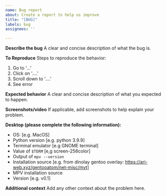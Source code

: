 ```yaml
---
name: Bug report
about: Create a report to help us improve
title: "[BUG]"
labels: bug
assignees: ''

---
```


**Describe the bug**
A clear and concise description of what the bug is.

**To Reproduce**
Steps to reproduce the behavior:
1. Go to '...'
2. Click on '....'
3. Scroll down to '....'
4. See error

**Expected behavior**
A clear and concise description of what you expected to happen.

**Screenshots/video**
If applicable, add screenshots to help explain your problem.

**Desktop (please complete the following information):**
 - OS: [e.g. MacOS]
 - Python version [e.g. python 3.9.9]
 - Terminal emulator [e.g GNOME terminal]
 - Value of `$TERM` [e,g screen-256color]
 - Output of `mpv --version`
 - Installation source [e.g. from dinolay gentoo overlay: https://ari-web.xyz/gentooatom/net-misc/myt]
 - MPV installation source
 - Version [e.g. v0.1]

**Additional context**
Add any other context about the problem here.
